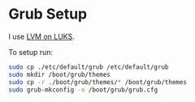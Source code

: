 # Grub Setup

I use [LVM on LUKS](https://wiki.archlinux.org/title/dm-crypt/Encrypting_an_entire_system#LVM_on_LUKS).

To setup run:

```bash
sudo cp ./etc/default/grub /etc/default/grub
sudo mkdir /boot/grub/themes
sudo cp -r ./boot/grub/themes/* /boot/grub/themes
sudo grub-mkconfig -o /boot/grub/grub.cfg
```
